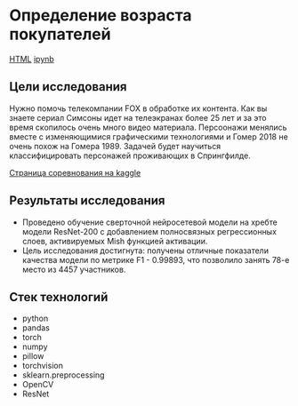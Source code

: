 # Определение возраста покупателей

[HTML](https://github.com/burooom/ml_projects/tree/main/Computer_vision-regression/DL_School_projects/Journey_to_Springfield.html)     [ipynb](https://github.com/burooom/ml_projects/tree/main/DL_School_projects/Journey_to_Springfield.ipynb)

## Цели исследования
 Нужно помочь телекомпании FOX в обработке их контента. Как вы знаете сериал Симсоны идет на телеэкранах более 25 лет и за это время скопилось очень много видео материала. Персоонажи менялись вместе с изменяющимися графическими технологиями и Гомер 2018 не очень похож на Гомера 1989.
 Задачей будет научиться классифицировать персонажей проживающих в Спрингфилде.

 [Страница соревнования на kaggle](https://www.kaggle.com/competitions/journey-springfield)

## Результаты исследования
- Проведено обучение сверточной нейросетевой модели на хребте модели ResNet-200 с добавлением полносвязных регрессионных слоев, активируемых Mish функцией активации.
- Цель исследования достигнута: получены отличные показатели качества модели по метрике F1 - 0.99893, что позволило занять 78-е место из 4457 участников.

## Стек технологий
- python
- pandas
- torch
- numpy
- pillow
- torchvision
- sklearn.preprocessing
- OpenCV
- ResNet
